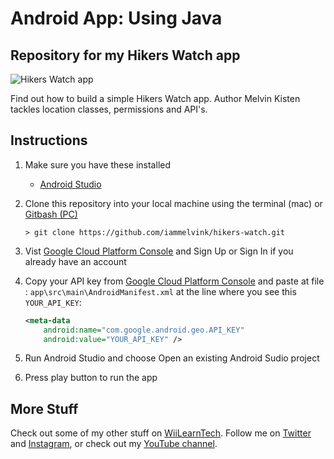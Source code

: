 # Android App: Using Java

## Repository for my Hikers Watch app

![Hikers Watch app](hikers-watch.gif "Hikers Watch app")

Find out how to build a simple Hikers Watch app. Author Melvin Kisten tackles location classes, permissions and API's. 

## Instructions
1. Make sure you have these installed
	- [Android Studio](https://developer.android.com/studio#downloads "Android Studio")

2. Clone this repository into your local machine using the terminal (mac) or [Gitbash (PC)](https://git-scm.com/download/win "Gitbash (PC)")
	
	`> git clone https://github.com/iammelvink/hikers-watch.git`
3. Vist [Google Cloud Platform Console](https://cloud.google.com/console/google/maps-apis/overview "Google Cloud Platform Console") and Sign Up or Sign In if you already have an account 

4. Copy your API key from [Google Cloud Platform Console](https://cloud.google.com/console/google/maps-apis/overview "Google Cloud Platform Console") and paste at file : 
	`app\src\main\AndroidManifest.xml` at the line where you see this `YOUR_API_KEY`:

	```xml
	<meta-data
        android:name="com.google.android.geo.API_KEY"
        android:value="YOUR_API_KEY" />
	```
5. Run Android Studio and choose Open an existing Android Sudio project
6. Press play button to run the app

## More Stuff
Check out some of my other stuff on [WiiLearnTech](https://www.wiilearntech.com "WiiLearnTech Website"). Follow me on [Twitter](https://twitter.com/iammelvink "iammelvink") and [Instagram](https://www.instagram.com/iammelvink "iammelvink"), or check out my [YouTube channel](https://www.youtube.com/channel/UCwMGEkyU2QOqEEKJ1E5pe7w "WiiLearnTech YouTube").
